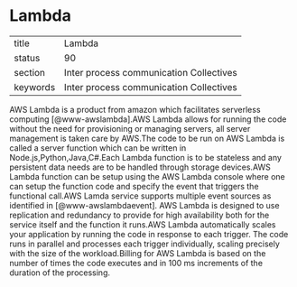 # Lambda


|          |                                         |
| -------- | --------------------------------------- |
| title    | Lambda                                  | 
| status   | 90                                      |
| section  | Inter process communication Collectives |
| keywords | Inter process communication Collectives |



AWS Lambda is a product from amazon which facilitates serverless
computing [@www-awslambda].AWS Lambda allows for running the code
without the need for provisioning or managing servers, all server
management is taken care by AWS.The code to be run on AWS Lambda is
called a server function which can be written in
Node.js,Python,Java,C\#.Each Lambda function is to be stateless and
any persistent data needs are to be handled through storage
devices.AWS Lambda function can be setup using the AWS Lambda console
where one can setup the function code and specify the event that
triggers the functional call.AWS Lamda service supports multiple event
sources as identified in [@www-awslambdaevent]. AWS Lambda is
designed to use replication and redundancy to provide for high
availability both for the service itself and the function it runs.AWS
Lambda automatically scales your application by running the code in
response to each trigger. The code runs in parallel and processes each
trigger individually, scaling precisely with the size of the
workload.Billing for AWS Lambda is based on the number of times the
code executes and in 100 ms increments of the duration of the
processing.

